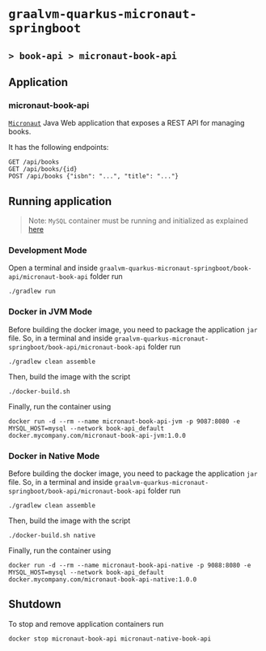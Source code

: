 # `graalvm-quarkus-micronaut-springboot`
## `> book-api > micronaut-book-api`

## Application

### micronaut-book-api

[`Micronaut`](https://micronaut.io/) Java Web application that exposes a REST API for managing books.

It has the following endpoints:
```
GET /api/books
GET /api/books/{id}
POST /api/books {"isbn": "...", "title": "..."}
```

## Running application

> Note: `MySQL` container must be running and initialized as explained [here](https://github.com/ivangfr/graalvm-quarkus-micronaut-springboot/tree/master/book-api#start-environment)

### Development Mode

Open a terminal and inside `graalvm-quarkus-micronaut-springboot/book-api/micronaut-book-api` folder run
```
./gradlew run
```

### Docker in JVM Mode

Before building the docker image, you need to package the application `jar` file. So, in a terminal and inside
`graalvm-quarkus-micronaut-springboot/book-api/micronaut-book-api` folder run
```
./gradlew clean assemble
```

Then, build the image with the script
```
./docker-build.sh
```

Finally, run the container using
```
docker run -d --rm --name micronaut-book-api-jvm -p 9087:8080 -e MYSQL_HOST=mysql --network book-api_default docker.mycompany.com/micronaut-book-api-jvm:1.0.0
```

### Docker in Native Mode

Before building the docker image, you need to package the application `jar` file. So, in a terminal and inside
`graalvm-quarkus-micronaut-springboot/book-api/micronaut-book-api` folder run
```
./gradlew clean assemble
```

Then, build the image with the script
```
./docker-build.sh native
```

Finally, run the container using
```
docker run -d --rm --name micronaut-book-api-native -p 9088:8080 -e MYSQL_HOST=mysql --network book-api_default docker.mycompany.com/micronaut-book-api-native:1.0.0
```

## Shutdown

To stop and remove application containers run
```
docker stop micronaut-book-api micronaut-native-book-api
```
